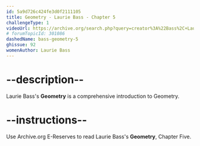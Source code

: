 ```yaml
---
id: 5a9d726c424fe3d0f2111105
title: Geometry - Laurie Bass - Chapter 5
challengeType: 1
videoUrl: https://archive.org/search.php?query=creator%3A%22Bass%2C+Laurie+E%22
# forumTopicId: 301086
dashedName: bass-geometry-5
ghissue: 92
womenAuthor: Laurie Bass 
---
```


# --description--

Laurie Bass's __Geometry__ is a comprehensive introduction to Geometry.

# --instructions--

Use Archive.org E-Reserves to read Laurie Bass's __Geometry__, Chapter Five. 